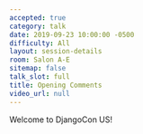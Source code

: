 ```yaml
---
accepted: true
category: talk
date: 2019-09-23 10:00:00 -0500
difficulty: All
layout: session-details
room: Salon A-E
sitemap: false
talk_slot: full
title: Opening Comments
video_url: null
---
```

Welcome to DjangoCon US!
